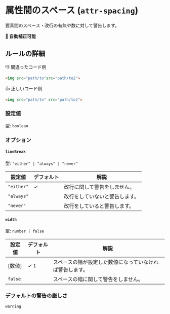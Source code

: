 # 属性間のスペース (`attr-spacing`)

要素間のスペース・改行の有無や数に対して警告します。

**🔧 自動補正可能**

## ルールの詳細

👎 間違ったコード例

<!-- prettier-ignore-start -->
```html
<img src="path/to"src="path/to2">
```
<!-- prettier-ignore-end -->

👍 正しいコード例

<!-- prettier-ignore-start -->
```html
<img src="path/to" src="path/to2">
```
<!-- prettier-ignore-end -->

### 設定値

型: `boolean`

### オプション

#### `lineBreak`

型: `"either" | "always" | "never"`

| 設定値     | デフォルト | 解説                           |
| ---------- | ---------- | ------------------------------ |
| `"either"` | ✓          | 改行に関して警告をしません。   |
| `"always"` |            | 改行をしていないと警告します。 |
| `"never"`  |            | 改行をしていると警告します。   |

#### `width`

型: `number | false`

| 設定値  | デフォルト | 解説                                                     |
| ------- | ---------- | -------------------------------------------------------- |
| [数値]  | ✓ `1`      | スペースの幅が設定した数値になっていなければ警告します。 |
| `false` |            | スペースの幅に関して警告をしません。                     |

### デフォルトの警告の厳しさ

`warning`
